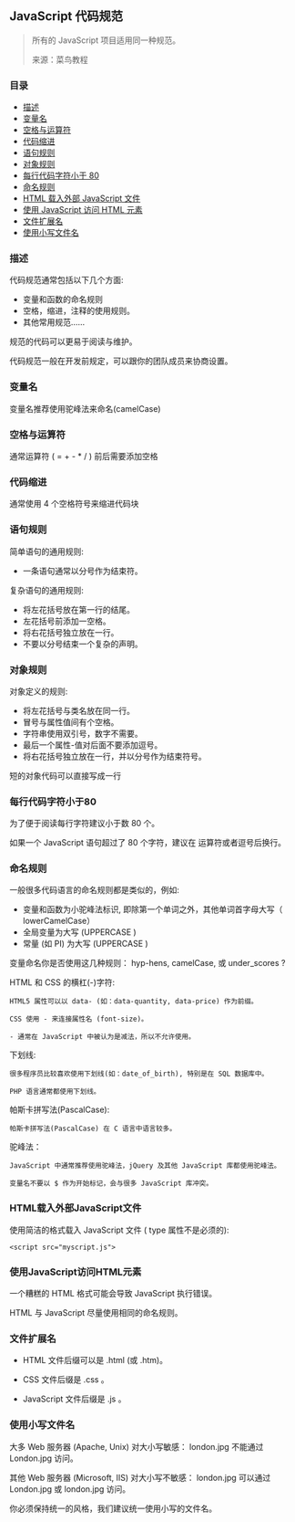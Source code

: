 ## JavaScript 代码规范

> 所有的 JavaScript 项目适用同一种规范。
>
> 来源：菜鸟教程

### 目录
- [描述](#描述)
- [变量名](#变量名)
- [空格与运算符](#空格与运算符)
- [代码缩进](#代码缩进)
- [语句规则](#语句规则)
- [对象规则](#对象规则)
- [每行代码字符小于 80](#每行代码字符小于80)
- [命名规则](#命名规则)
- [HTML 载入外部 JavaScript 文件](#HTML载入外部JavaScript文件)
- [使用 JavaScript 访问 HTML 元素](#使用JavaScript访问HTML元素)
- [文件扩展名](#文件扩展名)
- [使用小写文件名](#使用小写文件名)

### 描述

代码规范通常包括以下几个方面:
- 变量和函数的命名规则
- 空格，缩进，注释的使用规则。
- 其他常用规范……

规范的代码可以更易于阅读与维护。

代码规范一般在开发前规定，可以跟你的团队成员来协商设置。

### 变量名

变量名推荐使用驼峰法来命名(camelCase)

### 空格与运算符

通常运算符 ( = + - * / ) 前后需要添加空格

### 代码缩进

通常使用 4 个空格符号来缩进代码块

### 语句规则

简单语句的通用规则:
- 一条语句通常以分号作为结束符。

复杂语句的通用规则:
- 将左花括号放在第一行的结尾。
- 左花括号前添加一空格。
- 将右花括号独立放在一行。
- 不要以分号结束一个复杂的声明。

### 对象规则

对象定义的规则:
- 将左花括号与类名放在同一行。
- 冒号与属性值间有个空格。
- 字符串使用双引号，数字不需要。
- 最后一个属性-值对后面不要添加逗号。
- 将右花括号独立放在一行，并以分号作为结束符号。

短的对象代码可以直接写成一行

### 每行代码字符小于80

为了便于阅读每行字符建议小于数 80 个。

如果一个 JavaScript 语句超过了 80 个字符，建议在 运算符或者逗号后换行。

### 命名规则

一般很多代码语言的命名规则都是类似的，例如:
- 变量和函数为小驼峰法标识, 即除第一个单词之外，其他单词首字母大写（ lowerCamelCase）
- 全局变量为大写 (UPPERCASE )
- 常量 (如 PI) 为大写 (UPPERCASE )

变量命名你是否使用这几种规则： hyp-hens, camelCase, 或 under_scores ?

HTML 和 CSS 的横杠(-)字符:
    
    HTML5 属性可以以 data- (如：data-quantity, data-price) 作为前缀。
    
    CSS 使用 - 来连接属性名 (font-size)。

    - 通常在 JavaScript 中被认为是减法，所以不允许使用。

下划线:

    很多程序员比较喜欢使用下划线(如：date_of_birth), 特别是在 SQL 数据库中。
    
    PHP 语言通常都使用下划线。

帕斯卡拼写法(PascalCase):

    帕斯卡拼写法(PascalCase) 在 C 语言中语言较多。

驼峰法：

    JavaScript 中通常推荐使用驼峰法，jQuery 及其他 JavaScript 库都使用驼峰法。

    变量名不要以 $ 作为开始标记，会与很多 JavaScript 库冲突。


### HTML载入外部JavaScript文件

使用简洁的格式载入 JavaScript 文件 ( type 属性不是必须的):

    <script src="myscript.js">

### 使用JavaScript访问HTML元素

一个糟糕的 HTML 格式可能会导致 JavaScript 执行错误。

HTML 与 JavaScript 尽量使用相同的命名规则。

### 文件扩展名

- HTML 文件后缀可以是 .html (或 .htm)。

- CSS 文件后缀是 .css 。

- JavaScript 文件后缀是 .js 。

### 使用小写文件名

大多 Web 服务器 (Apache, Unix) 对大小写敏感： london.jpg 不能通过 London.jpg 访问。

其他 Web 服务器 (Microsoft, IIS) 对大小写不敏感： london.jpg 可以通过 London.jpg 或 london.jpg 访问。

你必须保持统一的风格，我们建议统一使用小写的文件名。